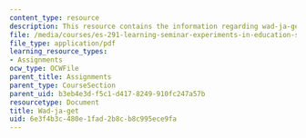 ```yaml
---
content_type: resource
description: This resource contains the information regarding wad-ja-get.
file: /media/courses/es-291-learning-seminar-experiments-in-education-spring-2003/6e3f4b3c480e1fad2b8cb8c995ece9fa_MITES_291S03_3a_wad.pdf
file_type: application/pdf
learning_resource_types:
- Assignments
ocw_type: OCWFile
parent_title: Assignments
parent_type: CourseSection
parent_uid: b3eb4e3d-f5c1-d417-8249-910fc247a57b
resourcetype: Document
title: Wad-ja-get
uid: 6e3f4b3c-480e-1fad-2b8c-b8c995ece9fa
---
```


